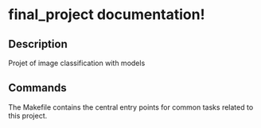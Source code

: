 # final_project documentation!

## Description

Projet of image classification with models

## Commands

The Makefile contains the central entry points for common tasks related to this project.

